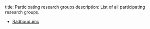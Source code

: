 title: Participating research groups 
description: List of all participating research groups.

* [Radboudumc](http://radboudumc.aiforanesthesiology.nl)